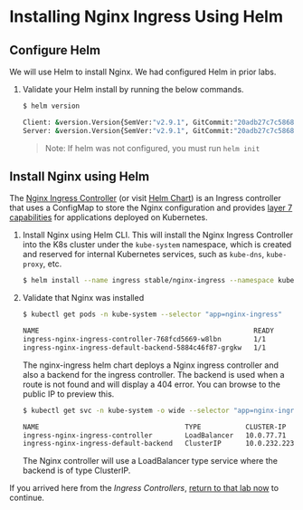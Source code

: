 # Installing Nginx Ingress Using Helm

## Configure Helm

We will use Helm to install Nginx. We had configured Helm in prior labs.

1. Validate your Helm install by running the below commands.

    ``` bash
    $ helm version

    Client: &version.Version{SemVer:"v2.9.1", GitCommit:"20adb27c7c5868466912eebdf6664e7390ebe710", GitTreeState:"clean"}
    Server: &version.Version{SemVer:"v2.9.1", GitCommit:"20adb27c7c5868466912eebdf6664e7390ebe710", GitTreeState:"clean"}
    ```

    > Note: If helm was not configured, you must run `helm init`

## Install Nginx using Helm

The [Nginx Ingress Controller](https://kubernetes.github.io/ingress-nginx/) (or visit [Helm Chart](https://github.com/kubernetes/charts/tree/master/stable/nginx-ingress)) is an Ingress controller that uses a ConfigMap to store the Nginx configuration and provides [layer 7 capabilities](https://en.wikipedia.org/wiki/OSI_model) for applications deployed on Kubernetes.

1. Install Nginx using Helm CLI. This will install the Nginx Ingress Controller into the K8s cluster under the `kube-system` namespace, which is created and reserved for internal Kubernetes services, such as `kube-dns`, `kube-proxy`, etc.  

    ``` bash
    $ helm install --name ingress stable/nginx-ingress --namespace kube-system
    ```

2. Validate that Nginx was installed

    ``` bash
    $ kubectl get pods -n kube-system --selector "app=nginx-ingress"

    NAME                                                     READY     STATUS    RESTARTS   AGE
    ingress-nginx-ingress-controller-768fcd5669-w8lbn        1/1       Running   1          15h
    ingress-nginx-ingress-default-backend-5884c46f87-grgkw   1/1       Running   1          15h
    ```

    The nginx-ingress helm chart deploys a Nginx ingress controller and also a backend for the ingress controller. The backend is used when a route is not found and will display a 404 error. You can browse to the public IP to preview this.

    ``` bash
    $ kubectl get svc -n kube-system -o wide --selector "app=nginx-ingress"

    NAME                                    TYPE           CLUSTER-IP     EXTERNAL-IP     PORT(S)                      AGE       SELECTOR
    ingress-nginx-ingress-controller        LoadBalancer   10.0.77.71     52.179.211.89   80:32319/TCP,443:30487/TCP   20d       app=nginx-ingress,component=controller,release=ingress
    ingress-nginx-ingress-default-backend   ClusterIP      10.0.232.223   <none>          80/TCP                       20d       app=nginx-ingress,component=default-backend,release=ingress
    ```

    The Nginx controller will use a LoadBalancer type service where the backend is of type ClusterIP.

If you arrived here from the *Ingress Controllers*, [return to that lab now](ingress-controller.md) to continue.